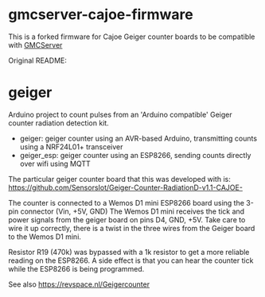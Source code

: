 # gmcserver-cajoe-firmware

This is a forked firmware for Cajoe Geiger counter boards to be compatible with [GMCServer](https://github.com/vinceh121/gmcserver)

Original README:

geiger
======

Arduino project to count pulses from an 'Arduino compatible' Geiger counter radiation detection kit.

* geiger: geiger counter using an AVR-based Arduino, transmitting counts using a NRF24L01+ transceiver
* geiger_esp: geiger counter using an ESP8266, sending counts directly over wifi using MQTT

The particular geiger counter board that this was developed with is:
https://github.com/SensorsIot/Geiger-Counter-RadiationD-v1.1-CAJOE-

The counter is connected to a Wemos D1 mini ESP8266 board using the 3-pin connector (Vin, +5V, GND)
The Wemos D1 mini receives the tick and power signals from the geiger board on pins D4, GND, +5V.
Take care to wire it up correctly, there is a twist in the three wires from the Geiger board to the Wemos D1 mini.

Resistor R19 (470k) was bypassed with a 1k resistor to get a more reliable reading on the ESP8266.
A side effect is that you can hear the counter tick while the ESP8266 is being programmed.

See also https://revspace.nl/Geigercounter

